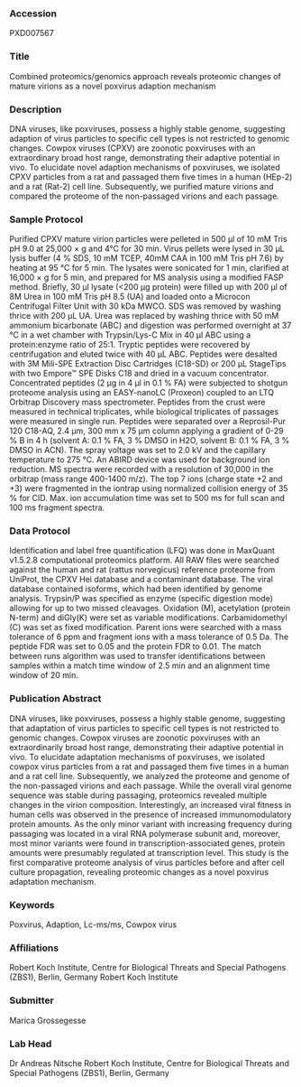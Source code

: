 ### Accession
PXD007567

### Title
Combined proteomics/genomics approach reveals proteomic changes of mature virions as a novel poxvirus adaption mechanism

### Description
DNA viruses, like poxviruses, possess a highly stable genome, suggesting adaption of virus particles to specific cell types is not restricted to genomic changes. Cowpox viruses (CPXV) are zoonotic poxviruses with an extraordinary broad host range, demonstrating their adaptive potential in vivo. To elucidate novel adaption mechanisms of poxviruses, we isolated CPXV particles from a rat and passaged them five times in a human (HEp-2) and a rat (Rat-2) cell line. Subsequently, we purified mature virions and compared the proteome of the non-passaged virions and each passage.

### Sample Protocol
Purified CPXV mature virion particles were pelleted in 500 µl of 10 mM Tris pH 9.0 at 25,000 × g and 4°C for 30 min. Virus pellets were lysed in 30 μL lysis buffer (4 % SDS, 10 mM TCEP, 40mM CAA in 100 mM Tris pH 7.6) by heating at 95 °C for 5 min. The lysates were sonicated for 1 min, clarified at 16,000 × g for 5 min, and prepared for MS analysis using a modified FASP method. Briefly, 30 µl lysate (<200 µg protein) were filled up with 200 µl of 8M Urea in 100 mM Tris pH 8.5 (UA) and loaded onto a Microcon Centrifugal Filter Unit with 30 kDa MWCO. SDS was removed by washing thrice with 200 μL UA. Urea was replaced by washing thrice with 50 mM ammonium bicarbonate (ABC) and digestion was performed overnight at 37 °C in a wet chamber with Trypsin/Lys-C Mix in 40 µl ABC using a protein:enzyme ratio of 25:1. Tryptic peptides were recovered by centrifugation and eluted twice with 40 μL ABC. Peptides were desalted with 3M Mili-SPE Extraction Disc Cartridges (C18-SD) or 200 μL StageTips with two Empore™ SPE Disks C18 and dried in a vacuum concentrator. Concentrated peptides (2 µg in 4 µl in 0.1 % FA) were subjected to shotgun proteome analysis using an EASY-nanoLC (Proxeon) coupled to an LTQ Orbitrap Discovery mass spectrometer. Peptides from the crust were measured in technical triplicates, while biological triplicates of passages were measured in single run. Peptides were separated over a Reprosil-Pur 120 C18-AQ, 2.4 μm, 300 mm x 75 μm column applying a gradient of 0-29 % B in 4 h (solvent A: 0.1 % FA, 3 % DMSO in H2O, solvent B: 0.1 % FA, 3 % DMSO in ACN). The spray voltage was set to 2.0 kV and the capillary temperature to 275 °C. An ABIRD device was used for background ion reduction. MS spectra were recorded with a resolution of 30,000 in the orbitrap (mass range 400-1400 m/z). The top 7 ions (charge state +2 and +3) were fragmented in the iontrap using normalized collision energy of 35 % for CID. Max. ion accumulation time was set to 500 ms for full scan and 100 ms fragment spectra.

### Data Protocol
Identification and label free quantification (LFQ) was done in MaxQuant v1.5.2.8 computational proteomics platform. All RAW files were searched against the human and rat (rattus norvegicus) reference proteome from UniProt, the CPXV Hei database and a contaminant database. The viral database contained isoforms, which had been identified by genome analysis. Trypsin/P was specified as enzyme (specific digestion mode) allowing for up to two missed cleavages. Oxidation (M), acetylation (protein N-term) and diGly(K) were set as variable modifications. Carbamidomethyl (C) was set as fixed modification. Parent ions were searched with a mass tolerance of 6 ppm and fragment ions with a mass tolerance of 0.5 Da. The peptide FDR was set to 0.05 and the protein FDR to 0.01. The match between runs algorithm was used to transfer identifications between samples within a match time window of 2.5 min and an alignment time window of 20 min.

### Publication Abstract
DNA viruses, like poxviruses, possess a highly stable genome, suggesting that adaptation of virus particles to specific cell types is not restricted to genomic changes. Cowpox viruses are zoonotic poxviruses with an extraordinarily broad host range, demonstrating their adaptive potential in vivo. To elucidate adaptation mechanisms of poxviruses, we isolated cowpox virus particles from a rat and passaged them five times in a human and a rat cell line. Subsequently, we analyzed the proteome and genome of the non-passaged virions and each passage. While the overall viral genome sequence was stable during passaging, proteomics revealed multiple changes in the virion composition. Interestingly, an increased viral fitness in human cells was observed in the presence of increased immunomodulatory protein amounts. As the only minor variant with increasing frequency during passaging was located in a viral RNA polymerase subunit and, moreover, most minor variants were found in transcription-associated genes, protein amounts were presumably regulated at transcription level. This study is the first comparative proteome analysis of virus particles before and after cell culture propagation, revealing proteomic changes as a novel poxvirus adaptation mechanism.

### Keywords
Poxvirus, Adaption, Lc-ms/ms, Cowpox virus

### Affiliations
Robert Koch Institute, Centre for Biological Threats and Special Pathogens (ZBS1), Berlin, Germany
Robert Koch Institute

### Submitter
Marica Grossegesse

### Lab Head
Dr Andreas Nitsche
Robert Koch Institute, Centre for Biological Threats and Special Pathogens (ZBS1), Berlin, Germany


